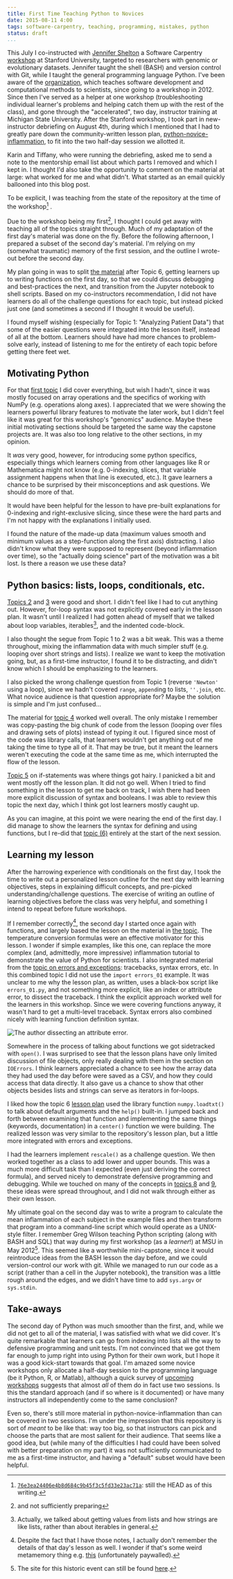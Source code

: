 ```yaml
---
title: First Time Teaching Python to Novices
date: 2015-08-11 4:00
tags: software-carpentry, teaching, programming, mistakes, python
status: draft
...
```


This July I co-instructed with [Jennifer Shelton][shelton]
a Software Carpentry [workshop][workshop-page] at Stanford University,
targeted to researchers with genomic or evolutionary datasets.
Jennifer taught the shell (BASH) and version control with Git,
while I taught the general programming language Python.
I've been aware of the [organization][swc-site], which teaches software
development and computational methods to scientists, since going to a
workshop in 2012.
Since then I've served as a helper at one workshop
(troubleshooting individual learner's problems and helping catch them up with
the rest of the class),
and gone through the "accelerated", two day, instructor training at Michigan
State University.
After the Stanford workshop, I took part in new-instructor debriefing
on August 4th, during which I mentioned that I had to greatly pare down the
community-written lesson plan, [python-novice-inflammation][python-lesson],
to fit into the two half-day session we allotted it.

[shelton]: https://impactstory.org/JenniferShelton

[swc-site]: http://software-carpentry.org/

[python-lesson]: http://swcarpentry.github.io/python-novice-inflammation/

[workshop-page]: http://i5k-kinbre-script-share.github.io/2015-07-23-stanford/

Karin and Tiffany, who were running the debriefing, asked me to send a note
to the mentorship email list about which parts I removed and which I kept in.
I thought I'd also take the opportunity to comment on the material at large:
what worked for me and what didn't.
What started as an email quickly ballooned into this blog post.

To be explicit, I was teaching from the state of the repository at the time of
the workshop[^repo-state] .

[^repo-state]: [`76e3ea24406e4b8d684c9b45f3c5fd33e23ac71a`][commit]: still the
    HEAD as of this writing.

[commit]: https://github.com/swcarpentry/python-novice-inflammation/tree/76e3ea24406e4b8d684c9b45f3c5fd33e23ac71a

Due to the workshop being my first[^unprepared], I thought
I could get away with teaching all of the topics straight through.
Much of my adaptation of the first day's material was done on the fly.
Before the following afternoon,
I prepared a subset of the second day's material.
I'm relying on my (somewhat traumatic) memory of the first session,
and the outline I wrote-out before the second day.

[^unprepared]: and not sufficiently preparing

My plan going in was to split [the material][python-topics] after Topic 6,
getting learners up to writing functions on the first day,
so that we could discuss debugging and best-practices the next,
and transition from the Jupyter notebook to shell scripts.
Based on my co-instructors recommendation,
I did not have learners do all of the challenge questions for each topic,
but instead picked just one
(and sometimes a second if I thought it would be useful).

[python-topics]: http://swcarpentry.github.io/python-novice-inflammation/index.html#topics

I found myself wishing (especially for Topic 1: "Analyzing Patient Data") that
some of the easier questions were integrated into the lesson itself, instead of
all at the bottom.
Learners should have had more chances to problem-solve early, instead of
listening to me for the entirety of each topic before getting there feet wet.

## Motivating Python ##

For that [first topic][topic-1] I did cover everything, but wish I hadn't,
since it was mostly focused on array operations and the specifics of working
with NumPy (e.g. operations along axes).
I appreciated that we were showing the learners powerful library features to
motivate the later work, but I didn't feel like it was great for this
workshop's "genomics" audience.
Maybe these initial motivating sections should be targeted the same way the
capstone projects are.
It was also too long relative to the other sections, in my opinion.

[topic-1]: http://swcarpentry.github.io/python-novice-inflammation/01-numpy.html

It _was_ very good, however, for introducing some python specifics, especially
things which learners coming from other languages like R or Mathematica might
not know (e.g. 0-indexing, slices, that variable assignment happens when that
line is executed, etc.).
It gave learners a chance to be surprised by their misconceptions and ask
questions.
We should do more of that.

It would have been helpful for the lesson to have pre-built explanations for
0-indexing and right-exclusive slicing, since these were the hard parts and I'm
not happy with the explanations I initially used.

I found the nature of the made-up data (maximum values smooth and minimum
values as a step-function along the first axis) distracting.
I also didn't know what they were supposed to represent (beyond inflammation
over time), so the "actually doing science" part of the motivation was a bit
lost.
Is there a reason we use these data?

## Python basics: lists, loops, conditionals, etc. ##

[Topics 2][topic-2] and [3][topic-3] were good and short.
I didn't feel like I had to cut anything out.
However, for-loop syntax was not explicitly covered early in the lesson plan.
It wasn't until I realized I had gotten ahead of myself that we talked about
loop variables, iterables[^iterables], and the indented code-block.


[topic-2]: http://swcarpentry.github.io/python-novice-inflammation/02-loop.html

[topic-3]: http://swcarpentry.github.io/python-novice-inflammation/03-lists.html

[^iterables]: Actually, we talked about getting values from lists and how
    strings are like lists, rather than about iterables in general.

I also thought the segue from Topic 1 to 2 was a bit weak.
This was a theme throughout, mixing the inflammation data with much simpler
stuff (e.g. looping over short strings and lists).
I realize we want to keep the motivation going, but, as a first-time
instructor, I found it to be distracting, and didn't know which I should be
emphasizing to the learners.

I also picked the wrong challenge question from Topic 1 (reverse `'Newton'`
using a loop), since we hadn't covered `range`, `append`ing to lists,
`''.join`, etc.
What novice audience is that question appropriate for?
Maybe the solution is simple and I'm just confused...

The material for [topic 4][topic-4] worked well overall.
The only mistake I remember was copy-pasting the big chunk of code from the
lesson (looping over files and drawing sets of plots) instead of typing it out.
I figured since most of the code was library calls, that learners wouldn't get
anything out of me taking the time to type all of it.
That may be true, but it meant the learners weren't executing the code at the
same time as me, which interrupted the flow of the lesson.

[topic-4]: http://swcarpentry.github.io/python-novice-inflammation/04-files.html

[Topic 5][topic-5] on if-statements was where things got hairy.
I panicked a bit and went mostly off the lesson plan.
It did not go well.
When I tried to find something in the lesson to get me back on track,
I wish there had been more explicit discussion of syntax and booleans.
I was able to review this topic the next day, which I think got lost learners
mostly caught up.

[topic-5]: http://swcarpentry.github.io/python-novice-inflammation/05-cond.html

As you can imagine, at this point we were nearing the end of the first day.
I did manage to show the learners the syntax for defining and using functions,
but I re-did that [topic (6)][topic-6] entirely at the start of the next
session.

[topic-6]: http://swcarpentry.github.io/python-novice-inflammation/06-func.html


## Learning my lesson ##

After the harrowing experience with conditionals on the first day, I took the
time to write out a personalized lesson outline for the next day with learning
objectives, steps in explaining difficult concepts, and pre-picked
understanding/challenge questions.
The exercise of writing an outline of learning objectives before the class was
very helpful, and something I intend to repeat before future workshops.

If I remember correctly[^metamemory], the second day I started once again with
functions, and largely based the lesson on the material in
[the topic][topic-6].
The temperature conversion formulas were an effective motivator for this
lesson.
I wonder if simple examples, like this one, can replace the more complex
(and, admittedly, more impressive)
inflammation tutorial to demonstrate the value of Python for scientists.
I also integrated material from the [topic on errors and exceptions][topic-7]:
tracebacks, syntax errors, etc.
In this combined topic I did not use the `import errors_01` example.
It was unclear to me why the lesson plan, as written, uses a black-box script
like `errors_01.py`, and not something more explicit, like an index or
attribute error, to dissect the traceback.
I think the explicit approach worked well for the learners in this workshop.
Since we were covering functions anyway, it wasn't hard to get a multi-level
traceback.
Syntax errors also combined nicely with learning function definition syntax.

[topic-7]: http://swcarpentry.github.io/python-novice-inflammation/07-errors.html

[^metamemory]: Despite the fact that I have those notes, I actually don't
    remember the details of that day's lesson as well.
    I wonder if that's some weird metamemory thing
    e.g. [this][google-memory] (unfortunately paywalled).

[google-memory]: http://www.sciencemag.org/content/333/6043/776.abstract



![The author dissecting an attribute error.[^photo-credit]][attribute-error]



[attribute-error]: {filename}/static/images/swc-stanford-byron.jpg

[^photo-credit]: Photo credit: Amy Hodge ([CC-BY][cc-by])

[cc-by]: https://creativecommons.org/licenses/by/2.0/

Somewhere in the process of talking about functions we got sidetracked with
`open()`.
I was surprised to see that the lesson plans have only limited discussion of
file objects, only really dealing with them in the section on `IOErrors`.
I think learners appreciated a chance to see how the array data they had used
the day before were saved as a CSV,
and how they could access that data directly.
It also gave us a chance to show that other objects besides lists and strings
can serve as iterators in for-loops.

I liked how the topic 6 [lesson plan][topic-6-defaults] used the library
function `numpy.loadtxt()` to talk about default arguments and the `help()`
built-in.
I jumped back and forth between examining that function and implementing
the same things (keywords, documentation) in a `center()` function we were
building.
The realized lesson was very similar to the repository's lesson plan,
but a little more integrated with errors and exceptions.

[topic-6-defaults]: http://swcarpentry.github.io/python-novice-inflammation/06-func.html#defining-defaults

I had the learners implement `rescale()` as a challenge question.
We then worked together as a class to add lower and upper bounds.
This was a much more difficult task than I expected
(even just deriving the correct formula),
and served nicely to demonstrate defensive programming and debugging.
While we touched on many of the concepts in [topics 8][topic-8] and
[9][topic-9],
these ideas were spread throughout,
and I did not walk through either as their own lesson.

[topic-8]: http://swcarpentry.github.io/python-novice-inflammation/08-defensive.html

[topic-9]: http://swcarpentry.github.io/python-novice-inflammation/09-debugging.html

My ultimate goal on the second day was to write a program to calculate
the mean inflammation of each subject in the example files and then
transform that program into a command-line script which would operate as a
UNIX-style filter.
I remember Greg Wilson teaching Python scripting (along with BASH and SQL)
that way during my first workshop (as a _learner_!) at MSU
in May 2012[^swc-msu].
This seemed like a worthwhile mini-capstone,
since it would reintroduce ideas from the BASH lesson the day before,
and we could version-control our work with git.
While we managed to run our code as a script (rather than a cell in the
Jupyter notebook), the transition was a little rough around the edges, and we
didn't have time to add `sys.argv` or `sys.stdin`.

[^swc-msu]: The site for this historic event can still be found
    [here][msu-site].

[msu-site]: https://web.archive.org/web/20120514195748/http://software-carpentry.org/boot-camps/michigan-state-university-may-2012/

## Take-aways ##

The second day of Python was much smoother than the first, and, while we
did not get to all of the material, I was satisfied with what we did cover.
It's quite remarkable that learners can go from indexing into lists all the way
to defensive programming and unit tests.
I'm not convinced that we got them far enough to jump right into using Python
for their own work, but I hope it was a good kick-start towards that goal.
I'm amazed some novice workshops only allocate a half-day session to the
programming language (be it Python, R, or Matlab),
although a quick survey of [upcoming workshops][upcoming] suggests that almost
_all_ of them do in fact use two sessions.
Is this the standard approach (and if so where is it documented)
or have many instructors all independently come to the same conclusion?

[upcoming]: http://software-carpentry.org/workshops/index.html#future

Even so, there's still more material in python-novice-inflammation
than can be covered in two sessions.
I'm under the impression that this repository is sort of _meant_ to be like
that: way too big, so that instructors can pick and choose the parts that are
most salient for their audience.
That seems like a good idea, but
(while many of the difficulties I had could have been solved with better
preparation on my part)
it was not sufficiently communicated to me as a first-time instructor,
and having a "default" subset would have been helpful.
